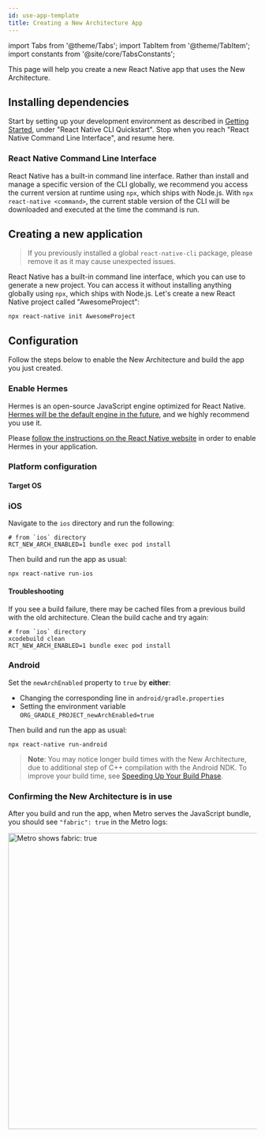 ```yaml
---
id: use-app-template
title: Creating a New Architecture App
---
```


import Tabs from '@theme/Tabs'; import TabItem from '@theme/TabItem'; import constants from '@site/core/TabsConstants';

This page will help you create a new React Native app that uses the New Architecture.

## Installing dependencies

Start by setting up your development environment as described in [Getting Started](getting-started.md), under "React Native CLI Quickstart". Stop when you reach "React Native Command Line Interface", and resume here.

<h3>React Native Command Line Interface</h3>

React Native has a built-in command line interface. Rather than install and manage a specific version of the CLI globally, we recommend you access the current version at runtime using `npx`, which ships with Node.js. With `npx react-native <command>`, the current stable version of the CLI will be downloaded and executed at the time the command is run.

<h2>Creating a new application</h2>

> If you previously installed a global `react-native-cli` package, please remove it as it may cause unexpected issues.

React Native has a built-in command line interface, which you can use to generate a new project. You can access it without installing anything globally using `npx`, which ships with Node.js. Let's create a new React Native project called "AwesomeProject":

```shell
npx react-native init AwesomeProject
```

## Configuration

Follow the steps below to enable the New Architecture and build the app you just created.

### Enable Hermes

Hermes is an open-source JavaScript engine optimized for React Native. [Hermes will be the default engine in the future](https://github.com/reactwg/react-native-new-architecture/discussions/4), and we highly recommend you use it.

Please [follow the instructions on the React Native website](hermes.md) in order to enable Hermes in your application.

### Platform configuration

#### Target OS

<Tabs groupId="platform" defaultValue={constants.defaultPlatform} values={constants.platforms} className="pill-tabs">
<TabItem value="ios">

### iOS

Navigate to the `ios` directory and run the following:

```shell
# from `ios` directory
RCT_NEW_ARCH_ENABLED=1 bundle exec pod install
```

Then build and run the app as usual:

```shell
npx react-native run-ios
```

#### Troubleshooting

If you see a build failure, there may be cached files from a previous build with
the old architecture. Clean the build cache and try again:

```shell
# from `ios` directory
xcodebuild clean
RCT_NEW_ARCH_ENABLED=1 bundle exec pod install
```

</TabItem>
<TabItem value="android">

### Android

Set the `newArchEnabled` property to `true` by **either**:

- Changing the corresponding line in `android/gradle.properties`
- Setting the environment variable `ORG_GRADLE_PROJECT_newArchEnabled=true`

Then build and run the app as usual:

```shell
npx react-native run-android
```

> **Note**: You may notice longer build times with the New Architecture, due to
> additional step of C++ compilation with the Android NDK. To improve your build
> time, see
> [Speeding Up Your Build Phase](docs/build-speed.md).

</TabItem>
</Tabs>

### Confirming the New Architecture is in use

After you build and run the app, when Metro serves the JavaScript bundle, you
should see `"fabric": true` in the Metro logs:

<img src="/docs/assets/metro-new-arch.png" alt="Metro shows fabric: true" width="600" />

